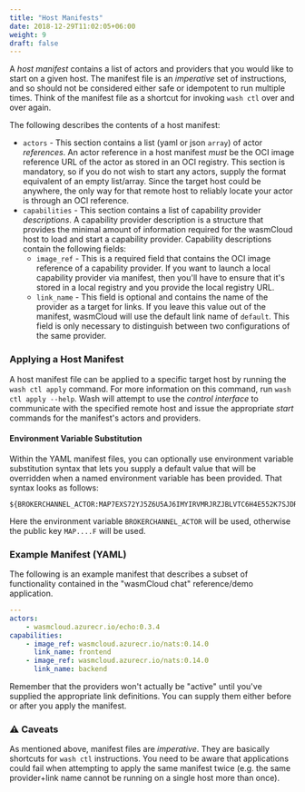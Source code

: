```yaml
---
title: "Host Manifests"
date: 2018-12-29T11:02:05+06:00
weight: 9
draft: false
---
```


A _host manifest_ contains a list of actors and providers that you would like to start on a given host. The manifest file is an _imperative_ set of instructions, and so should not be considered either safe or idempotent to run multiple times. Think of the manifest file as a shortcut for invoking `wash ctl` over and over again.

The following describes the contents of a host manifest:

* `actors` - This section contains a list (yaml or json `array`) of actor _references_. An actor reference in a host manifest _must_ be the OCI image reference URL of the actor as stored in an OCI registry. This section is mandatory, so if you do not wish to start any actors, supply the format equivalent of an empty list/array. Since the target host could be anywhere, the only way for that remote host to reliably locate your actor is through an OCI reference.
* `capabilities` - This section contains a list of capability provider _descriptions_. A capability provider description is a structure that provides the minimal amount of information required for the wasmCloud host to load and start a capability provider. Capability descriptions contain the following fields:
  * `image_ref` - This is a required field that contains the OCI image reference of a capability provider. If you want to launch a local capability provider via manifest, then you'll have to ensure that it's stored in a local registry and you provide the local registry URL.
  * `link_name` - This field is optional and contains the name of the provider as a target for links. If you leave this value out of the manifest, wasmCloud will use the default link name of `default`.  This field is only necessary to distinguish between two configurations of the same provider. 

### Applying a Host Manifest

A host manifest file can be applied to a specific target host by running the `wash ctl apply` command. For more information on this command, run `wash ctl apply --help`. Wash will attempt to use the _control interface_ to communicate with the specified remote host and issue the appropriate _start_ commands for the manifest's actors and providers.

#### Environment Variable Substitution

Within the YAML manifest files, you can optionally use environment variable substitution syntax that lets you supply a default value that will be overridden when a named environment variable has been provided. That syntax looks as follows:

```shell
${BROKERCHANNEL_ACTOR:MAP7EXS72YJ5Z6U5AJ6IMYIRVMRJRZJBLVTC6H4E552K7SJDRYBPA3YF}
```

Here the environment variable `BROKERCHANNEL_ACTOR` will be used, otherwise the public key `MAP....F` will be used.

### Example Manifest (YAML)

The following is an example manifest that describes a subset of functionality contained in the "wasmCloud chat" reference/demo application.

```yaml
---
actors:
    - wasmcloud.azurecr.io/echo:0.3.4    
capabilities:
    - image_ref: wasmcloud.azurecr.io/nats:0.14.0
      link_name: frontend
    - image_ref: wasmcloud.azurecr.io/nats:0.14.0
      link_name: backend 
```

Remember that the providers won't actually be "active" until you've supplied the appropriate link definitions. You can supply them either before or after you apply the manifest.

### ⚠️ Caveats

As mentioned above, manifest files are _imperative_. They are basically shortcuts for `wash ctl` instructions. You need to be aware that applications could fail when attempting to apply the same manifest twice (e.g. the same provider+link name cannot be running on a single host more than once).
